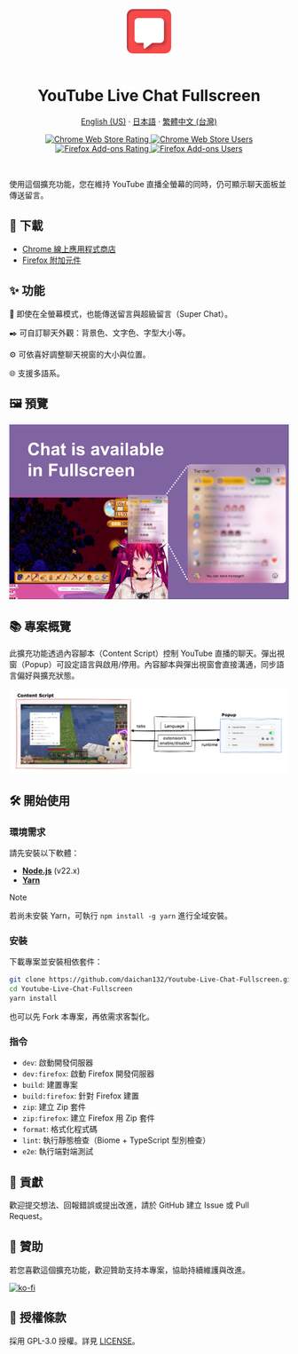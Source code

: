 <div align="center">
  <img src="public/icon/128.png" alt="YouTube Live Chat Fullscreen 圖示" width="80" />
</div>
<br>
<h1 align="center">YouTube Live Chat Fullscreen</h1>
<p align="center">
  <a href="README.md">English (US)</a> ·
  <a href="README.ja.md">日本語</a> ·
  <a href="README.zh-TW.md">繁體中文 (台灣)</a>
</p>
<p align="center">
  <a target="_blank" href="https://chromewebstore.google.com/detail/youtube-live-chat-fullscr/dlnjcbkmomenmieechnmgglgcljhoepd">
    <img alt="Chrome Web Store Rating" src="https://img.shields.io/chrome-web-store/rating/dlnjcbkmomenmieechnmgglgcljhoepd?style=social&logo=googlechrome"/>
  </a>
  <a target="_blank" href="https://chromewebstore.google.com/detail/youtube-live-chat-fullscr/dlnjcbkmomenmieechnmgglgcljhoepd">
    <img alt="Chrome Web Store Users" src="https://img.shields.io/chrome-web-store/users/dlnjcbkmomenmieechnmgglgcljhoepd?style=social&logo=googlechrome"/>
  </a>
  <a target="_blank" href="https://addons.mozilla.org/zh-TW/firefox/addon/youtube-live-chat-fullscreen/">
    <img alt="Firefox Add-ons Rating" src="https://img.shields.io/amo/rating/youtube-live-chat-fullscreen?style=social&logo=firefox"/>
  </a>
  <a target="_blank" href="https://addons.mozilla.org/zh-TW/firefox/addon/youtube-live-chat-fullscreen/">
    <img alt="Firefox Add-ons Users" src="https://img.shields.io/amo/users/youtube-live-chat-fullscreen?style=social&logo=firefox"/>
  </a>
</p>
<br>

使用這個擴充功能，您在維持 YouTube 直播全螢幕的同時，仍可顯示聊天面板並傳送留言。

## 🚀 下載
- [Chrome 線上應用程式商店](https://chromewebstore.google.com/detail/youtube-live-chat-fullscr/dlnjcbkmomenmieechnmgglgcljhoepd)
- [Firefox 附加元件](https://addons.mozilla.org/zh-TW/firefox/addon/youtube-live-chat-fullscreen/)

## ✨ 功能
💬 即使在全螢幕模式，也能傳送留言與超級留言（Super Chat）。

✒️ 可自訂聊天外觀：背景色、文字色、字型大小等。

⚙️ 可依喜好調整聊天視窗的大小與位置。

🌐 支援多語系。

## 🖼️ 預覽
![Preview](./.github/preview.png)

## 📚 專案概覽
此擴充功能透過內容腳本（Content Script）控制 YouTube 直播的聊天。彈出視窗（Popup）可設定語言與啟用/停用。內容腳本與彈出視窗會直接溝通，同步語言偏好與擴充狀態。

![System](./.github/system_overview.drawio.png)

## 🛠️ 開始使用

### 環境需求
請先安裝以下軟體：

- **[Node.js](https://nodejs.org)** (v22.x)
- **[Yarn](https://yarnpkg.com)**

> [!NOTE]
> 若尚未安裝 Yarn，可執行 `npm install -g yarn` 進行全域安裝。

### 安裝

下載專案並安裝相依套件：

```bash
git clone https://github.com/daichan132/Youtube-Live-Chat-Fullscreen.git
cd Youtube-Live-Chat-Fullscreen
yarn install
```

也可以先 Fork 本專案，再依需求客製化。

### 指令
- `dev`: 啟動開發伺服器
- `dev:firefox`: 啟動 Firefox 開發伺服器
- `build`: 建置專案
- `build:firefox`: 針對 Firefox 建置
- `zip`: 建立 Zip 套件
- `zip:firefox`: 建立 Firefox 用 Zip 套件
- `format`: 格式化程式碼
- `lint`: 執行靜態檢查（Biome + TypeScript 型別檢查）
- `e2e`: 執行端對端測試

## 🤝 貢獻
歡迎提交想法、回報錯誤或提出改進，請於 GitHub 建立 Issue 或 Pull Request。

## 💖 贊助
若您喜歡這個擴充功能，歡迎贊助支持本專案，協助持續維護與改進。

[![ko-fi](https://ko-fi.com/img/githubbutton_sm.svg)](https://ko-fi.com/D1D01A39U6)

## 📄 授權條款
採用 GPL-3.0 授權。詳見 [LICENSE](LICENSE)。
